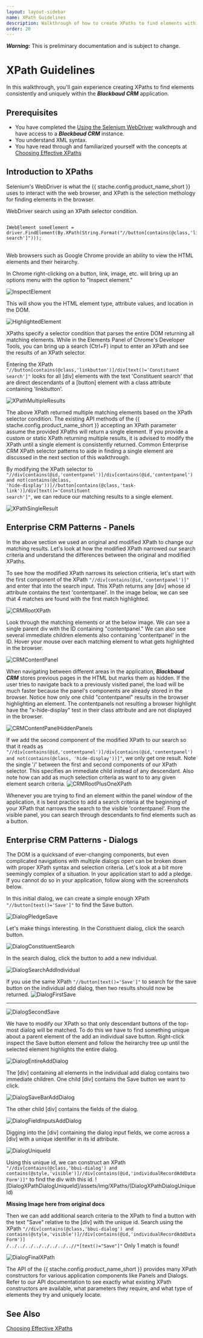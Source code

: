 ```yaml
---
layout: layout-sidebar
name: XPath Guidelines
description: Walkthrough of how to create XPaths to find elements within the Blackbaud CRM application.
order: 20
---
```


<p class="alert alert-warning"><strong><em>Warning:</em></strong> This is preliminary documentation and is subject to change.</p>

# XPath Guidelines
In this walkthrough, you'll gain experience creating XPaths to find elements consistently and uniquely within the ***Blackbaud CRM*** application.

## Prerequisites

* You have completed the [Using the Selenium WebDriver]({{stache.config.blue_walkthroughs_201_selenium}}) walkthrough and have access to a ***Blackbaud CRM*** instance.
* You understand XML syntax.
* You have read through and familiarized yourself with the concepts at [Choosing Effective XPaths](http://www.toolsqa.com/selenium-webdriver/choosing-effective-xpath/)

## Introduction to XPaths

Selenium's WebDriver is what the {{ stache.config.product_name_short }} uses to interact with the web browser, and XPath is the selection methology for finding elements in the browser.

<div class="codeSnippetContainerTabs"><div class="codeSnippetContainerTabSingle">WebDriver search using an XPath selector condition.</div></div>
<pre><code class="language-csharp">
IWebElement someElement = driver.FindElement(By.XPath(String.Format("//button[contains(@class,'linkbutton')]/div[text()='Constituent search']")));
</code>
</pre>

Web browsers such as Google Chrome provide an ability to view the HTML elements and their heirarchy.

In Chrome right-clicking on a button, link, image, etc. will bring up an options menu with the option to "Inspect element."

![InspectElement](/assets/img/XPaths/InspectElement.PNG)  

This will show you the HTML element type, attribute values, and location in the DOM.

![HighlightedElement](/assets/img/XPaths/HighlightedElement.PNG)  

XPaths specify a selector condition that parses the entire DOM returning all matching elements. While in the Elements Panel of Chrome's Developer Tools, you can bring up a search (Ctrl+F) input to enter an XPath and see the results of an XPath selector.

Entering the XPath <code>"//button[contains(@class,'linkbutton')]/div[text()='Constituent search']"</code> looks for all [div] elements with the text 'Constituent search' that are direct descendants of a [button] element with a class attribute containing 'linkbutton'.

![XPathMultipleResults](/assets/img/XPaths/XPathMultipleResults.PNG)

The above XPath returned multiple matching elements based on the XPath selector condition. The existing API methods of the {{ stache.config.product_name_short }} accepting an XPath parameter assume the provided XPaths will return a single element. If you provide a custom or static XPath returning multiple results, it is advised to modify the XPath until a single element is consistently returned. Common Enterprise CRM XPath selector patterns to aide in finding a single element are discussed in the next section of this walkthrough.

By modifying the XPath selector to <code>"//div[contains(@id,'contentpanel')]/div[contains(@id,'contentpanel') and not(contains(@class, 'hide-display'))]//button[contains(@class,'task-link')]/div[text()='Constituent search']"</code>, we can reduce our matching results to a single element.

![XPathSingleResult](/assets/img/XPaths/XPathSingleResult.PNG)

## Enterprise CRM Patterns - Panels

In the above section we used an original and modified XPath to change our matching results. Let's look at how the modified XPath narrowed our search criteria and understand the differences between the original and modified XPaths.

To see how the modified XPath narrows its selection critieria, let's start with the first component of the XPath <code>"//div[contains(@id,'contentpanel')]"</code> and enter that into the search input. This XPath returns any [div] whose id attribute contains the text 'contentpanel'. In the image below, we can see that 4 matches are found with the first match highlighted.

![CRMRootXPath](/assets/img/XPaths/CRMRootXPath.PNG)  

Look through the matching elements or at the below image. We can see a single parent div with the ID containing "contentpanel." We can also see several immediate children elements also containing 'contentpanel' in the ID. Hover your mouse over each matching element to what gets highlighted in the browser.

![CRMContentPanel](/assets/img/XPaths/CRMContentPanel.PNG)  

When navigating between different areas in the application, ***Blackbaud CRM*** stores previous pages in the HTML but marks them as hidden. If the user tries to navigate back to a previously visited panel, the load will be much faster because the panel's components are already stored in the browser. Notice how only one child "contentpanel" results in the browser highlighting an element. The contentpanels not resulting a browser highlight have the "x-hide-display" test in their class attribute and are not displayed in the browser.

![CRMContentPanelHiddenPanels](/assets/img/XPaths/CRMContentPanelHiddenPanels.PNG)

If we add the second component of the modified XPath to our search so that it reads as <code>"//div[contains(@id,'contentpanel')]/div[contains(@id,'contentpanel') and not(contains(@class, 'hide-display'))]"</code>, we only get one result. Note the single '/' between the first and second components of our XPath selector. This specifies an immediate child instead of any descendant. Also note how can add as much selection criteria as want to to any given element search criteria.
![CRMRootPlusOneXPath](/assets/img/XPaths/CRMRootPlusOneXPath.PNG)  

Whenever you are trying to find an element within the panel window of the application, it is best practice to add a search criteria at the beginning of your XPath that narrows the search to the visible 'contentpanel'. From the visible panel, you can search through descendants to find elements such as a button.

## Enterprise CRM Patterns - Dialogs

The DOM is a quicksand of ever-changing components, but even complicated navigations with multiple dialogs open can be broken down with proper XPath syntax and selection criteria. Let's look at a bit more seemingly complex of a situation. In your application start to add a pledge. If you cannot do so in your application, follow along with the screenshots below.

In this initial dialog, we can create a simple enough XPath <code>"//button[text()='Save']"</code> to find the Save button.

![DialogPledgeSave](/assets/img/XPaths/DialogPledgeSave.PNG)  

Let's make things interesting. In the Constituent dialog, click the search button.

![DialogConstituentSearch](/assets/img/XPaths/DialogConstituentSearch.PNG)  

In the search dialog, click the button to add a new individual.

![DialogSearchAddIndividual](/assets/img/XPaths/DialogSearchAddIndividual.PNG)  

If you use the same XPath <code>"//button[text()='Save']"</code> to search for the save button on the individual add dialog, then two results should now be returned.
![DialogFirstSave](/assets/img/XPaths/DialogFirstSave.PNG)  

-------------

![DialogSecondSave](/assets/img/XPaths/DialogSecondSave.PNG)  

We have to modify our XPath so that only descendant buttons of the top-most dialog will be matched. To do this we have to find something unique about a parent element of the add an individual save button. Right-click inspect the Save button element and follow the heirarchy tree up until the selected element highlights the entire dialog.

![DialogEntireAddDialog](/assets/img/XPaths/DialogEntireAddDialog.PNG)  

The [div] containing all elements in the individual add dialog contains two immediate children. One child [div] contains the Save button we want to click.

![DialogSaveBarAddDialog](/assets/img/XPaths/DialogSaveBarAddDialog.PNG)  

The other child [div] contains the fields of the dialog.

![DialogFieldInputsAddDialog](/assets/img/XPaths/DialogFieldInputsAddDialog.PNG)  

Digging into the [div] containing the dialog input fields, we come across a [div] with a unique identifier in its id attribute.

![DialogUniqueId](/assets/img/XPaths/DialogUniqueId.PNG)  

Using this unique id, we can construct an XPath <code>"//div[contains(@class,'bbui-dialog') and contains(@style,'visible')]//div[contains(@id,'individualRecordAddDataForm')]"</code> to find the div with this id.
![DialogXPathDialogUniqueId]/assets/img/XPaths/(DialogXPathDialogUniqueId)  

****Missing Image here from original docs****

Then we can add additional search criteria to the XPath to find a button with the text "Save" relative to the [div] with the unique id. Search using the XPath <code>"//div[contains(@class,'bbui-dialog') and contains(@style,'visible')]//div[contains(@id,'individualRecordAddDataForm')] /../../../../../../../..//*[text()="Save"]"</code> Only 1 match is found!

![DialogFinalXPath](/assets/img/XPaths/DialogFinalXPath.PNG)  

The API of the {{ stache.config.product_name_short }} provides many XPath constructors for various application components like Panels and Dialogs. Refer to our API documentation to see exactly what existing XPath constructors are available, what parameters they require, and what type of elements they try and uniquely locate.

## See Also

[Choosing Effective XPaths](http://www.toolsqa.com/selenium-webdriver/choosing-effective-xpath/)  

